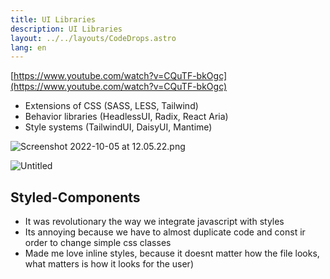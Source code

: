 ```yaml
---
title: UI Libraries
description: UI Libraries
layout: ../../layouts/CodeDrops.astro
lang: en
---
```


[https://www.youtube.com/watch?v=CQuTF-bkOgc](https://www.youtube.com/watch?v=CQuTF-bkOgc)

- Extensions of CSS (SASS, LESS, Tailwind)
- Behavior libraries (HeadlessUI, Radix, React Aria)
- Style systems (TailwindUI, DaisyUI, Mantime)

![Screenshot 2022-10-05 at 12.05.22.png](UI%20Libraries%201b81a9ad9d9743048a238c581e47a830/Screenshot_2022-10-05_at_12.05.22.png)

![Untitled](UI%20Libraries%201b81a9ad9d9743048a238c581e47a830/Untitled.png)

## Styled-Components

- It was revolutionary the way we integrate javascript with styles
- Its annoying because we have to almost duplicate code and const ir order to change simple css classes
- Made me love inline styles, because it doesnt matter how the file looks, what matters is how it looks for the user)

